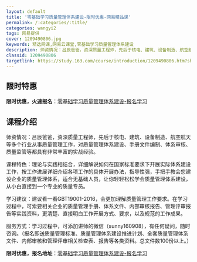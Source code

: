 ```yaml
---
layout: default
title: '零基础学习质量管理体系建设-限时优惠-网易精品课'
permalink: /:categories/:title/
categories: wangyi2
tags: 网易提供
cover: 1209490806.jpg
keywords: 精选网课,网易云课堂,零基础学习质量管理体系建设
description: 师资情况：吕辰爸爸，资深质量工程师，先后于核电、建筑、设备制造、航空航天等多个行业从事质量管理工作，对质量管理体系建设、
classid: 1209490806
targetlink: https://study.163.com/course/introduction/1209490806.htm?share=1&shareId=1025206652&utm_campaign=share&utm_medium=iphoneShare&utm_source=&utm_u=1025206652
---
```


## 限时特惠

**限时优惠，火速报名**：[零基础学习质量管理体系建设-报名学习](https://study.163.com/course/introduction/1209490806.htm?share=1&shareId=1025206652&utm_campaign=share&utm_medium=iphoneShare&utm_source=&utm_u=1025206652)

## 课程介绍

师资情况：吕辰爸爸，资深质量工程师，先后于核电、建筑、设备制造、航空航天等多个行业从事质量管理工作，对质量管理体系建设、手册文件编制、体系审核、质量监管等都具有非常丰富的实战经验。

课程特色：理论与实践相结合，详细解说如何在国家标准要求下开展实际体系建设工作，按工作进展详细介绍各项工作的具体开展办法，指导性强，手把手教会您建设企业的质量管理体系，适合无基础人员，让你轻轻松松学会质量管理体系建设，从小白直接到一个专业的质量专员。

学习建议：建议看一看GBT19001-2016，会更加理解质量管理工作要求。在学习过程中，可索要相关企业的质量管理手册、体系文件、内部审核报告、管理评审报告等实践资料，更清楚、直接明白工作开展方式、要求，以及规范的工作成果。

服务方式：学习过程中，可添加讲师的微信（sunny160908），有任何疑问，随时咨询。（报名即送质量管理标准、质量管理体系建设推进计划、全套质量管理体系文件、内部审核和管理评审相关检查表、报告等各类资料。总文件数100份以上。）

**限时优惠，报名地址**：[零基础学习质量管理体系建设-报名学习](https://study.163.com/course/introduction/1209490806.htm?share=1&shareId=1025206652&utm_campaign=share&utm_medium=iphoneShare&utm_source=&utm_u=1025206652)

